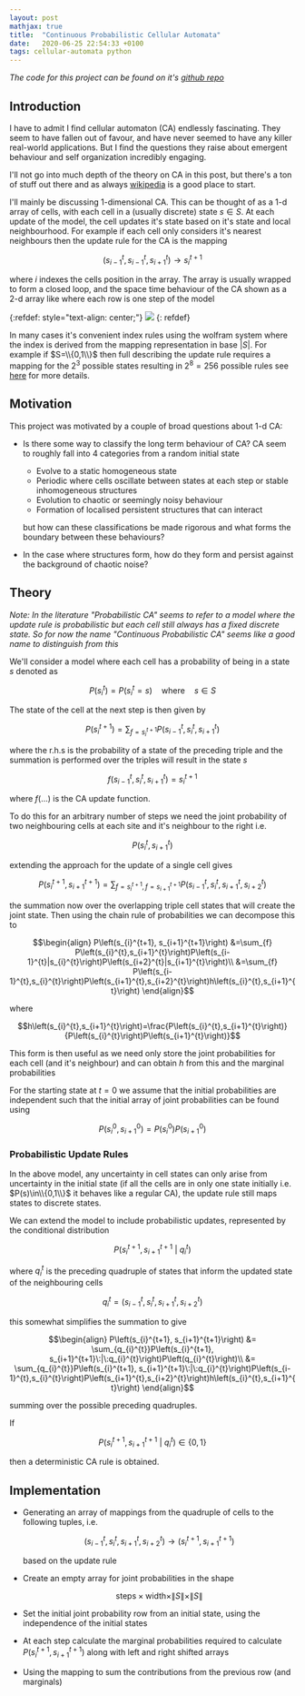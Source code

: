 ```yaml
---
layout: post
mathjax: true
title:  "Continuous Probabilistic Cellular Automata"
date:   2020-06-25 22:54:33 +0100
tags: cellular-automata python
---
```


*The code for this project can be found on it's 
[github repo](https://github.com/zombie-einstein/probabilistic_ca)*

## Introduction

I have to admit I find cellular automaton (CA) endlessly fascinating. They seem 
to have fallen out of favour, and have never seemed to have any killer 
real-world applications. But I find the questions they raise about emergent 
behaviour and self organization incredibly engaging. 

I'll not go into much depth of the theory on CA in this post, 
but there's a ton of stuff out there and as always 
[wikipedia](https://en.wikipedia.org/wiki/Cellular_automaton) is a good place
to start.

I'll mainly be discussing 1-dimensional CA. This can be thought
of as a 1-d array of cells, with each cell in a (usually discrete) state
$s\in S$. At each update of the model, the cell updates it's state based
on it's state and local neighbourhood. For example if each cell only considers
it's nearest neighbours then the update rule for the CA is
the mapping

 $$(s_{i-1}^{t}, s_{i-1}^{t}, s_{i+1}^{t}) \rightarrow s_{i}^{t+1}$$
 
 where $i$ indexes the cells position in the array. The array is usually 
 wrapped to form a closed loop, and the space time behaviour of the 
 CA shown as a 2-d array like where each row is one step of the model 

{:refdef: style="text-align: center;"}
![](https://upload.wikimedia.org/wikipedia/commons/9/9d/CA_rule30s.png)
{: refdef}

In many cases it's convenient index rules using the wolfram system where the
index is derived from the mapping representation in base $|S|$. For example
if $S=\\{0,1\\}$ then full describing the update rule requires a mapping for
the $2^3$ possible states resulting in $2^8=256$ possible rules see 
[here](https://en.wikipedia.org/wiki/Wolfram_code) for more details.

## Motivation

This project was motivated by a couple of broad questions about 1-d CA:

- Is there some way to classify the long term behaviour of CA? CA seem to 
  roughly fall into 4 categories from a random initial state
  
  - Evolve to a static homogeneous state
  - Periodic where cells oscillate between states at each step or stable 
    inhomogeneous structures 
  - Evolution to chaotic or seemingly noisy behaviour
  - Formation of localised persistent structures that can interact
  
  but how can these classifications be made rigorous and what forms the 
  boundary between these behaviours?
- In the case where structures form, how do they form and persist against
  the background of chaotic noise?
  
## Theory
 *Note: In the literature "Probabilistic CA" seems to refer to a model where
 the update rule is probabilistic but each cell still always has a fixed
 discrete state. So for now the name "Continuous 
 Probabilistic CA" seems like a good name to distinguish from this* 

We'll consider a model where each cell has a probability of being in a state
$s$ denoted as 

$$P(s_{i}^{t})=P(s_{i}^{t}=s)\quad\text{where}\quad s\in S$$

The state of the cell at the next step is then given by

$$
P\left(s_{i}^{t+1}\right)=\sum_{f=s_{i}^{t+1}}P\left(s_{i-1}^{t},s_{i}^{t},s_{i+1}^{t}\right)
$$

where the r.h.s is the probability of a state of the preceding triple and the
summation is performed over the triples will result in the state $s$ 

$$f\left(s_{i-1}^{t},s_{i}^{t},s_{i+1}^{t}\right)=s_{i}^{t+1}$$

where $f(\dots)$ is the CA update function.

To do this for an arbitrary number of steps we need the joint probability of 
two neighbouring cells at each site and it's neighbour to the right i.e.

$$P\left(s_{i}^{t}, s_{i+1}^{t}\right)$$

extending the approach for the update of a single cell gives

$$
P\left(s_{i}^{t+1}, s_{i+1}^{t+1}\right)=\sum_{f=s_{i}^{t+1}, f=s_{i+1}^{t+1}}P\left(s_{i-1}^{t},s_{i}^{t},s_{i+1}^{t},s_{i+2}^{t}\right)
$$

the summation now over the overlapping triple cell states that will create the 
joint state. Then using the chain rule of probabilities we can decompose this
to

$$\begin{align}
P\left(s_{i}^{t+1}, s_{i+1}^{t+1}\right) &=\sum_{f} P\left(s_{i}^{t},s_{i+1}^{t}\right)P\left(s_{i-1}^{t}|s_{i}^{t}\right)P\left(s_{i+2}^{t}|s_{i+1}^{t}\right)\\
&=\sum_{f} P\left(s_{i-1}^{t},s_{i}^{t}\right)P\left(s_{i+1}^{t},s_{i+2}^{t}\right)h\left(s_{i}^{t},s_{i+1}^{t}\right)
\end{align}$$

where

$$h\left(s_{i}^{t},s_{i+1}^{t}\right)=\frac{P\left(s_{i}^{t},s_{i+1}^{t}\right)}{P\left(s_{i}^{t}\right)P\left(s_{i+1}^{t}\right)}$$

This form is then useful as we need only store the joint probabilities
for each cell (and it's neighbour) and can obtain $h$ from this and
the marginal probabilities

For the starting state at $t=0$ we assume that the initial probabilities are 
independent such that the initial array of joint probabilities can be found 
using

$$P\left(s_{i}^{0},s_{i+1}^{0}\right)=P\left(s_{i}^{0}\right)P\left(s_{i+1}^{0}\right)$$

### Probabilistic Update Rules

In the above model, any uncertainty in cell states can only arise from 
uncertainty in the initial state (if all the cells are in only one state 
initially i.e. $P(s)\in\\{0,1\\}$ it behaves like a regular CA), the update rule
still maps states to discrete states.

We can extend the model to include probabilistic updates, represented 
by the conditional distribution

$$
P\left(s_{i}^{t+1}, s_{i+1}^{t+1}\:| \: q_{i}^{t}\right)
$$

where $q_{i}^{t}$ is the preceding quadruple of states that inform the
updated state of the neighbouring cells

$$
q_{i}^{t} = \left(s_{i-1}^{t},s_{i}^{t},s_{i+1}^{t},s_{i+2}^{t}\right)
$$

this somewhat simplifies the summation to give

$$\begin{align}
P\left(s_{i}^{t+1}, s_{i+1}^{t+1}\right) &= \sum_{q_{i}^{t}}P\left(s_{i}^{t+1}, s_{i+1}^{t+1}\:|\:q_{i}^{t}\right)P\left(q_{i}^{t}\right)\\
&= \sum_{q_{i}^{t}}P\left(s_{i}^{t+1}, s_{i+1}^{t+1}\:|\:q_{i}^{t}\right)P\left(s_{i-1}^{t},s_{i}^{t}\right)P\left(s_{i+1}^{t},s_{i+2}^{t}\right)h\left(s_{i}^{t},s_{i+1}^{t}\right)
\end{align}$$

summing over the possible preceding quadruples. 

If 

$$
P\left(s_{i}^{t+1}, s_{i+1}^{t+1}\:| \: q_{i}^{t}\right) \in \{0,1\}
$$

then a deterministic CA rule is obtained.

## Implementation

- Generating an array of mappings from the quadruple of cells to the following tuples, i.e.

  $$\left(s_{i-1}^{t},s_{i}^{t},s_{i+1}^{t},s_{i+2}^{t}\right)\rightarrow\left(s_{i}^{t+1},s_{i+1}^{t+1}\right)$$   

  based on the update rule
- Create an empty array for joint probabilities in the shape 

  $$\text{steps}\times \text{width}\times \|S\|\times\|S\|$$
  
- Set the initial joint probability row from an initial state, using the independence of the initial states
- At each step calculate the marginal probabilities required to calculate $P\left(s_{i}^{t+1},s_{i+1}^{t+1}\right)$ along with left and right shifted arrays
- Using the mapping to sum the contributions from the previous row (and marginals)